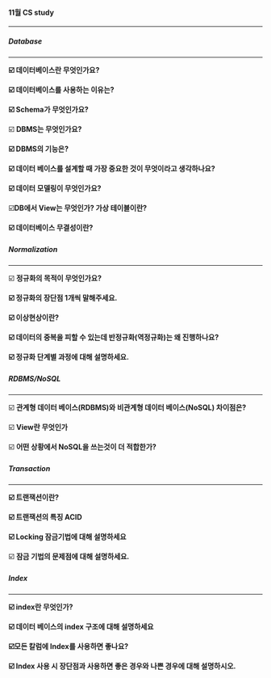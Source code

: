 #### 11월 CS study 

---

##### Database 

---

**:ballot_box_with_check: 데이터베이스란 무엇인가요?**

**:ballot_box_with_check: 데이터베이스를 사용하는 이유는?** 

**:ballot_box_with_check: Schema가 무엇인가요?**

:ballot_box_with_check: **DBMS는 무엇인가요?**

**:ballot_box_with_check: DBMS의 기능은?**

**:ballot_box_with_check: 데이터 베이스를 설계할 때 가장 중요한 것이 무엇이라고 생각하나요?** 

**:ballot_box_with_check: 데이터 모델링이 무엇인가요?**

:ballot_box_with_check:**DB에서 View는 무엇인가? 가상 테이블이란?** 

**:ballot_box_with_check: 데이터베이스 무결성이란?**



##### Normalization

---

:ballot_box_with_check: **정규화의 목적이 무엇인가요?**

**:ballot_box_with_check: 정규화의 장단점 1개씩 말해주세요.** 

**:ballot_box_with_check: 이상현상이란?**

**:ballot_box_with_check: 데이터의 중복을 피할 수 있는데 반정규화(역정규화)는 왜 진행하나요?**

**:ballot_box_with_check: 정규화 단계별 과정에 대해 설명하세요.** 



##### RDBMS/NoSQL

----

:ballot_box_with_check: **관계형 데이터 베이스(RDBMS)와 비관계형 데이터 베이스(NoSQL) 차이점은?**

:ballot_box_with_check: **View란 무엇인가**

:ballot_box_with_check: **어떤 상황에서 NoSQL을 쓰는것이 더 적합한가?** 



##### Transaction

---

**:ballot_box_with_check: 트랜잭션이란?** 

**:ballot_box_with_check: 트랜잭션의 특징 ACID** 

**:ballot_box_with_check: Locking 잠금기법에 대해 설명하세요** 

:ballot_box_with_check: **잠금 기법의 문제점에 대해 설명하세요.** 



##### Index

----

**:ballot_box_with_check: index란 무엇인가?**

**:ballot_box_with_check: 데이터 베이스의 index 구조에 대해 설명하세요** 

**:ballot_box_with_check:모든 칼럼에 Index를 사용하면 좋나요?** 

**:ballot_box_with_check: Index 사용 시 장단점과 사용하면 좋은 경우와 나쁜 경우에 대해 설명하시오.**





